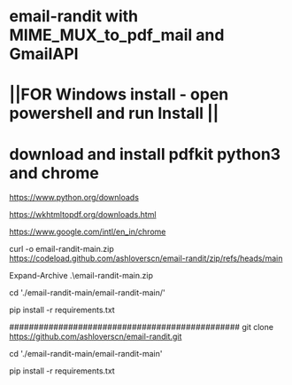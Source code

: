 # email-randit with MIME_MUX_to_pdf_mail and GmailAPI

# ||FOR Windows install - open powershell and run Install ||

# download and install pdfkit python3 and chrome

https://www.python.org/downloads

https://wkhtmltopdf.org/downloads.html

https://www.google.com/intl/en_in/chrome

curl -o email-randit-main.zip https://codeload.github.com/ashloverscn/email-randit/zip/refs/heads/main

Expand-Archive .\email-randit-main.zip

cd './email-randit-main/email-randit-main/'

pip install -r requirements.txt

###############################################
git clone https://github.com/ashloverscn/email-randit.git

cd './email-randit-main/email-randit-main'

pip install -r requirements.txt






